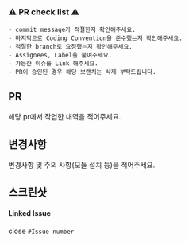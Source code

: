 ### ⚠️  PR check list ⚠️
```
- commit message가 적절한지 확인해주세요. 
- 마지막으로 Coding Convention을 준수했는지 확인해주세요.
- 적절한 branch로 요청했는지 확인해주세요.
- Assignees, Label을 붙여주세요.
- 가능한 이슈를 Link 해주세요.
- PR이 승인된 경우 해당 브랜치는 삭제 부탁드립니다.
```

## PR
해당 pr에서 작업한 내역을 적어주세요.

## 변경사항
변경사항 및 주의 사항(모듈 설치 등)을 적어주세요.

## 스크린샷


#### Linked Issue
close `#Issue number`

